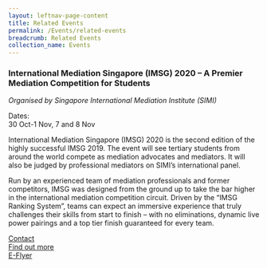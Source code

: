 ```yaml
---
layout: leftnav-page-content
title: Related Events
permalink: /Events/related-events
breadcrumb: Related Events
collection_name: Events
---
```

### **International Mediation Singapore (IMSG) 2020 – A Premier Mediation Competition for Students** 
*Organised by Singapore International Mediation Institute (SIMI)*

Dates:
<br>30 Oct-1 Nov, 7 and 8 Nov

International Mediation Singapore (IMSG) 2020 is the second edition of the highly successful IMSG 2019. The event will see tertiary students from around the world compete as mediation advocates and mediators. It will also be judged by professional mediators on SIMI’s international panel. 

Run by an experienced team of mediation professionals and former competitors, IMSG was designed from the ground up to take the bar higher in the international mediation competition circuit. Driven by the “IMSG Ranking System”, teams can expect an immersive experience that truly challenges their skills from start to finish – with no eliminations, dynamic live power pairings and a top tier finish guaranteed for every team.

[Contact](imsg@simi.org.sg)  
[Find out more](https://www.simi.org.sg/imsg)
<br>[E-Flyer](https://drive.google.com/file/d/1g8QmRKTEpEuD-3mxBTdfJidkKTDmHGTn/view?usp=sharing)
